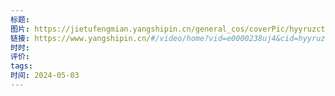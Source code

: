 ```yaml
---
标题: 
图片: https://jietufengmian.yangshipin.cn/general_cos/coverPic/hyyruzct1i29b64/20231009/ea04658d85bfa411fa418950a969013d.jpg/1080?imageMogr2/format/webp
链接: https://www.yangshipin.cn/#/video/home?vid=e0000238uj4&cid=hyyruzct1i29b64
时时: 
评价: 
tags: 
时间: 2024-05-03
---
```


